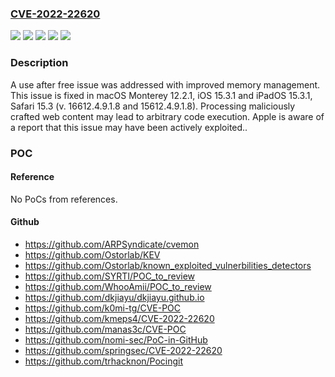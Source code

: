 ### [CVE-2022-22620](https://cve.mitre.org/cgi-bin/cvename.cgi?name=CVE-2022-22620)
![](https://img.shields.io/static/v1?label=Product&message=Safari%20(v%20and%20)&color=blue)
![](https://img.shields.io/static/v1?label=Product&message=macOS&color=blue)
![](https://img.shields.io/static/v1?label=Version&message=%3C%2012.2%20&color=brighgreen)
![](https://img.shields.io/static/v1?label=Version&message=%3C%2015.3%20&color=brighgreen)
![](https://img.shields.io/static/v1?label=Vulnerability&message=Processing%20maliciously%20crafted%20web%20content%20may%20lead%20to%20arbitrary%20code%20execution.%20Apple%20is%20aware%20of%20a%20report%20that%20this%20issue%20may%20have%20been%20actively%20exploited.&color=brighgreen)

### Description

A use after free issue was addressed with improved memory management. This issue is fixed in macOS Monterey 12.2.1, iOS 15.3.1 and iPadOS 15.3.1, Safari 15.3 (v. 16612.4.9.1.8 and 15612.4.9.1.8). Processing maliciously crafted web content may lead to arbitrary code execution. Apple is aware of a report that this issue may have been actively exploited..

### POC

#### Reference
No PoCs from references.

#### Github
- https://github.com/ARPSyndicate/cvemon
- https://github.com/Ostorlab/KEV
- https://github.com/Ostorlab/known_exploited_vulnerbilities_detectors
- https://github.com/SYRTI/POC_to_review
- https://github.com/WhooAmii/POC_to_review
- https://github.com/dkjiayu/dkjiayu.github.io
- https://github.com/k0mi-tg/CVE-POC
- https://github.com/kmeps4/CVE-2022-22620
- https://github.com/manas3c/CVE-POC
- https://github.com/nomi-sec/PoC-in-GitHub
- https://github.com/springsec/CVE-2022-22620
- https://github.com/trhacknon/Pocingit

